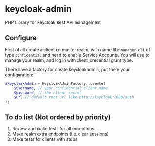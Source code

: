 # keycloak-admin
PHP Library for Keycloak Rest API management

## Configure
First of all create a client on master realm, with name like `manager-cli` of type `confidential` and need to enable Service Accounts.
You will use to manage your realm, and log in with client_credential grant type.

There have a factory for create keycloakadmin, put there your configuration:

```php
$keycloakAdmin = KeycloakAdminFactory::create(
    $username, // your confidential client name
    $password, // the client secret
    $url // default root url like http://keycloak:8080/auth
);
```

To do list (Not ordered by priority)
------
1. Review and make tests for all exceptions
2. Make realm extra endpoints (i.e. clear sessions)
3. Make tests for clients with stubs